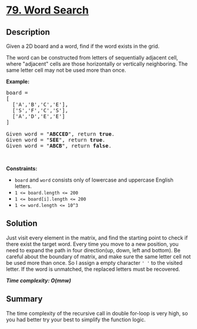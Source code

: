 # [79. Word Search](https://leetcode.com/problems/word-search/)

## Description

<div class="content__u3I1 question-content__JfgR"><div><p>Given a 2D board and a word, find if the word exists in the grid.</p>

<p>The word can be constructed from letters of sequentially adjacent cell, where "adjacent" cells are those horizontally or vertically neighboring. The same letter cell may not be used more than once.</p>

<p><strong>Example:</strong></p>

<pre>board =
[
  ['A','B','C','E'],
  ['S','F','C','S'],
  ['A','D','E','E']
]

Given word = "<strong>ABCCED</strong>", return <strong>true</strong>.
Given word = "<strong>SEE</strong>", return <strong>true</strong>.
Given word = "<strong>ABCB</strong>", return <strong>false</strong>.
</pre>

<p>&nbsp;</p>
<p><strong>Constraints:</strong></p>

<ul>
	<li><code>board</code>&nbsp;and <code>word</code> consists only of lowercase and uppercase English letters.</li>
	<li><code>1 &lt;= board.length &lt;= 200</code></li>
	<li><code>1 &lt;= board[i].length &lt;= 200</code></li>
	<li><code>1 &lt;= word.length &lt;= 10^3</code></li>
</ul>
</div></div>

## Solution
Just visit every element in the matrix, and find the starting point to check if there exist the target word. Every time you move to a new position, you need to expand the path in four direction(up, down, left and bottom). Be careful about the boundary of matrix, and make sure the same letter cell not be used more than once. So I assign a empty character `' '` to the visited letter. If the word is unmatched, the replaced letters must be recovered.

_**Time complexity: O(m*n*w)**_

## Summary
The time complexity of the recursive call in double for-loop is very high, so you had better try your best to simplify the function logic.
